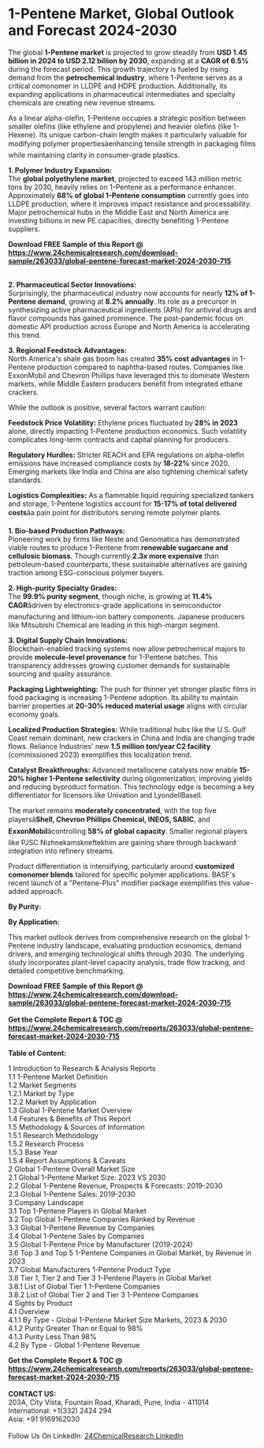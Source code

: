<h1>1-Pentene Market, Global Outlook and Forecast 2024-2030</h1><p>The global <strong>1-Pentene market</strong> is projected to grow steadily from <strong>USD 1.45 billion in 2024 to USD 2.12 billion by 2030</strong>, expanding at a <strong>CAGR of 6.5%</strong> during the forecast period. This growth trajectory is fueled by rising demand from the <strong>petrochemical industry</strong>, where 1-Pentene serves as a critical comonomer in LLDPE and HDPE production. Additionally, its expanding applications in pharmaceutical intermediates and specialty chemicals are creating new revenue streams.</p><p>As a linear alpha-olefin, 1-Pentene occupies a strategic position between smaller olefins (like ethylene and propylene) and heavier olefins (like 1-Hexene). Its unique carbon-chain length makes it particularly valuable for modifying polymer propertiesâenhancing tensile strength in packaging films while maintaining clarity in consumer-grade plastics.</p><p><strong>1. Polymer Industry Expansion:</strong><br>
The <strong>global polyethylene market</strong>, projected to exceed 143 million metric tons by 2030, heavily relies on 1-Pentene as a performance enhancer. Approximately <strong>68% of global 1-Pentene consumption</strong> currently goes into LLDPE production, where it improves impact resistance and processability. Major petrochemical hubs in the Middle East and North America are investing billions in new PE capacities, directly benefiting 1-Pentene suppliers.</p><div><b>Download FREE Sample of this Report @ 
            <a href="https://www.24chemicalresearch.com/download-sample/263033/global-pentene-forecast-market-2024-2030-715">
            https://www.24chemicalresearch.com/download-sample/263033/global-pentene-forecast-market-2024-2030-715</a></b></div><br><p><strong>2. Pharmaceutical Sector Innovations:</strong><br>
Surprisingly, the pharmaceutical industry now accounts for nearly <strong>12% of 1-Pentene demand</strong>, growing at <strong>8.2% annually</strong>. Its role as a precursor in synthesizing active pharmaceutical ingredients (APIs) for antiviral drugs and flavor compounds has gained prominence. The post-pandemic focus on domestic API production across Europe and North America is accelerating this trend.</p><p><strong>3. Regional Feedstock Advantages:</strong><br>
North America's shale gas boom has created <strong>35% cost advantages</strong> in 1-Pentene production compared to naphtha-based routes. Companies like ExxonMobil and Chevron Phillips have leveraged this to dominate Western markets, while Middle Eastern producers benefit from integrated ethane crackers.</p><p>While the outlook is positive, several factors warrant caution:</p><p><strong>Feedstock Price Volatility:</strong> Ethylene prices fluctuated by <strong>28% in 2023</strong> alone, directly impacting 1-Pentene production economics. Such volatility complicates long-term contracts and capital planning for producers.</p><p><strong>Regulatory Hurdles:</strong> Stricter REACH and EPA regulations on alpha-olefin emissions have increased compliance costs by <strong>18-22%</strong> since 2020. Emerging markets like India and China are also tightening chemical safety standards.</p><p><strong>Logistics Complexities:</strong> As a flammable liquid requiring specialized tankers and storage, 1-Pentene logistics account for <strong>15-17% of total delivered costs</strong>âa pain point for distributors serving remote polymer plants.</p><p><strong>1. Bio-based Production Pathways:</strong><br>
Pioneering work by firms like Neste and Genomatica has demonstrated viable routes to produce 1-Pentene from <strong>renewable sugarcane and cellulosic biomass</strong>. Though currently <strong>2.3x more expensive</strong> than petroleum-based counterparts, these sustainable alternatives are gaining traction among ESG-conscious polymer buyers.</p><p><strong>2. High-purity Specialty Grades:</strong><br>
The <strong>99.9% purity segment</strong>, though niche, is growing at <strong>11.4% CAGR</strong>âdriven by electronics-grade applications in semiconductor manufacturing and lithium-ion battery components. Japanese producers like Mitsubishi Chemical are leading in this high-margin segment.</p><p><strong>3. Digital Supply Chain Innovations:</strong><br>
Blockchain-enabled tracking systems now allow petrochemical majors to provide <strong>molecule-level provenance</strong> for 1-Pentene batches. This transparency addresses growing customer demands for sustainable sourcing and quality assurance.</p><p><strong>Packaging Lightweighting:</strong> The push for thinner yet stronger plastic films in food packaging is increasing 1-Pentene adoption. Its ability to maintain barrier properties at <strong>20-30% reduced material usage</strong> aligns with circular economy goals.</p><p><strong>Localized Production Strategies:</strong> While traditional hubs like the U.S. Gulf Coast remain dominant, new crackers in China and India are changing trade flows. Reliance Industries' new <strong>1.5 million ton/year C2 facility</strong> (commissioned 2023) exemplifies this localization trend.</p><p><strong>Catalyst Breakthroughs:</strong> Advanced metallocene catalysts now enable <strong>15-20% higher 1-Pentene selectivity</strong> during oligomerization, improving yields and reducing byproduct formation. This technology edge is becoming a key differentiator for licensors like Univation and LyondellBasell.</p><p>The market remains <strong>moderately concentrated</strong>, with the top five playersâ<strong>Shell, Chevron Phillips Chemical, INEOS, SABIC</strong>, and <strong>ExxonMobil</strong>âcontrolling <strong>58% of global capacity</strong>. Smaller regional players like PJSC Nizhnekamskneftekhim are gaining share through backward integration into refinery streams.</p><p>Product differentiation is intensifying, particularly around <strong>customized comonomer blends</strong> tailored for specific polymer applications. BASF's recent launch of a "Pentene-Plus" modifier package exemplifies this value-added approach.</p><p><strong>By Purity:</strong></p><p><strong>By Application:</strong></p><p>This market outlook derives from comprehensive research on the global 1-Pentene industry landscape, evaluating production economics, demand drivers, and emerging technological shifts through 2030. The underlying study incorporates plant-level capacity analysis, trade flow tracking, and detailed competitive benchmarking.</p><div><b>Download FREE Sample of this Report @ 
            <a href="https://www.24chemicalresearch.com/download-sample/263033/global-pentene-forecast-market-2024-2030-715">
            https://www.24chemicalresearch.com/download-sample/263033/global-pentene-forecast-market-2024-2030-715</a></b></div><br><div><b>Get the Complete Report & TOC @ 
            <a href="https://www.24chemicalresearch.com/reports/263033/global-pentene-forecast-market-2024-2030-715">
            https://www.24chemicalresearch.com/reports/263033/global-pentene-forecast-market-2024-2030-715</a></b></div><br>
            <b>Table of Content:</b><p>1 Introduction to Research & Analysis Reports<br />
    1.1 1-Pentene Market Definition<br />
    1.2 Market Segments<br />
        1.2.1 Market by Type<br />
        1.2.2 Market by Application<br />
    1.3 Global 1-Pentene Market Overview<br />
    1.4 Features & Benefits of This Report<br />
    1.5 Methodology & Sources of Information<br />
        1.5.1 Research Methodology<br />
        1.5.2 Research Process<br />
        1.5.3 Base Year<br />
        1.5.4 Report Assumptions & Caveats<br />
2 Global 1-Pentene Overall Market Size<br />
    2.1 Global 1-Pentene Market Size: 2023 VS 2030<br />
    2.2 Global 1-Pentene Revenue, Prospects & Forecasts: 2019-2030<br />
    2.3 Global 1-Pentene Sales: 2019-2030<br />
3 Company Landscape<br />
    3.1 Top 1-Pentene Players in Global Market<br />
    3.2 Top Global 1-Pentene Companies Ranked by Revenue<br />
    3.3 Global 1-Pentene Revenue by Companies<br />
    3.4 Global 1-Pentene Sales by Companies<br />
    3.5 Global 1-Pentene Price by Manufacturer (2019-2024)<br />
    3.6 Top 3 and Top 5 1-Pentene Companies in Global Market, by Revenue in 2023<br />
    3.7 Global Manufacturers 1-Pentene Product Type<br />
    3.8 Tier 1, Tier 2 and Tier 3 1-Pentene Players in Global Market<br />
        3.8.1 List of Global Tier 1 1-Pentene Companies<br />
        3.8.2 List of Global Tier 2 and Tier 3 1-Pentene Companies<br />
4 Sights by Product<br />
    4.1 Overview<br />
        4.1.1 By Type - Global 1-Pentene Market Size Markets, 2023 & 2030<br />
        4.1.2 Purity Greater Than or Equal to 98%<br />
        4.1.3 Purity Less Than 98%<br />
    4.2 By Type - Global 1-Pentene Revenue</p><div><b>Get the Complete Report & TOC @ 
            <a href="https://www.24chemicalresearch.com/reports/263033/global-pentene-forecast-market-2024-2030-715">
            https://www.24chemicalresearch.com/reports/263033/global-pentene-forecast-market-2024-2030-715</a></b></div><br><b>CONTACT US:</b><br>
            203A, City Vista, Fountain Road, Kharadi, Pune, India - 411014<br>
            International: +1(332) 2424 294<br>
            Asia: +91 9169162030 <br><br>
            Follow Us On LinkedIn: <a href="https://www.linkedin.com/company/24chemicalresearch/">24ChemicalResearch LinkedIn</a>